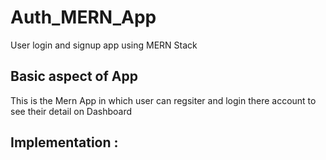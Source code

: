 # Auth_MERN_App
User login and signup app using MERN Stack

## Basic aspect of App
 This is the Mern App in which user can regsiter and login there account to see their detail on Dashboard
 
 ## Implementation : 
 

